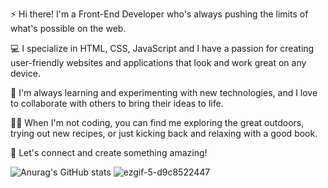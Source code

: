 <!-- ![Aziz Karimov](https://user-images.githubusercontent.com/113392926/216158335-3886df50-7a0a-4ca6-9c46-c1e08aeb566e.gif) -->



⚡️ Hi there! I'm a Front-End Developer who's always pushing the limits of what's possible on the web.

💻 I specialize in HTML, CSS, JavaScript and I have a passion for creating user-friendly websites and applications that look and work great on any device.

🌱 I'm always learning and experimenting with new technologies, and I love to collaborate with others to bring their ideas to life.

🚶‍♀️ When I'm not coding, you can find me exploring the great outdoors, trying out new recipes, or just kicking back and relaxing with a good book.

💬 Let's connect and create something amazing!


![Anurag's GitHub stats](https://github-readme-stats.vercel.app/api?username=eizeek&theme=chartreuse-dark&show_icons=true ) ![ezgif-5-d9c8522447](https://user-images.githubusercontent.com/113392926/222382380-94da5fca-80e6-436b-8033-bcbe6fdd9916.gif)
